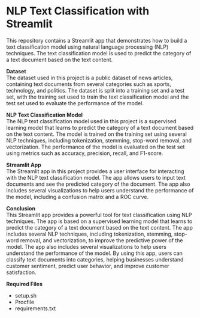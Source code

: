# NLP Text Classification with Streamlit
This repository contains a Streamlit app that demonstrates how to build a text classification model using natural language processing (NLP) techniques. The text classification model is used to predict the category of a text document based on the text content.

**Dataset**   <br>
The dataset used in this project is a public dataset of news articles, containing text documents from several categories such as sports, technology, and politics. The dataset is split into a training set and a test set, with the training set used to train the text classification model and the test set used to evaluate the performance of the model.

**NLP Text Classification Model**   <br>
The NLP text classification model used in this project is a supervised learning model that learns to predict the category of a text document based on the text content. The model is trained on the training set using several NLP techniques, including tokenization, stemming, stop-word removal, and vectorization. The performance of the model is evaluated on the test set using metrics such as accuracy, precision, recall, and F1-score.

**Streamlit App**   <br>
The Streamlit app in this project provides a user interface for interacting with the NLP text classification model. The app allows users to input text documents and see the predicted category of the document. The app also includes several visualizations to help users understand the performance of the model, including a confusion matrix and a ROC curve.

**Conclusion**   <br>
This Streamlit app provides a powerful tool for text classification using NLP techniques. The app is based on a supervised learning model that learns to predict the category of a text document based on the text content. The app includes several NLP techniques, including tokenization, stemming, stop-word removal, and vectorization, to improve the predictive power of the model. The app also includes several visualizations to help users understand the performance of the model. By using this app, users can classify text documents into categories, helping businesses understand customer sentiment, predict user behavior, and improve customer satisfaction.

**Required Files**   <br>
- setup.sh
- Procfile
- requirements.txt
